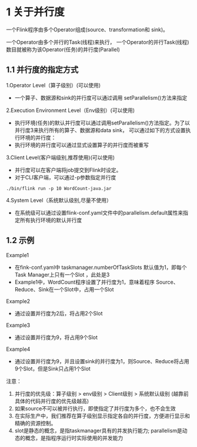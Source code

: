 # 1 关于并行度
一个Flink程序由多个Operator组成(source、transformation和 sink)。

一个Operator由多个并行的Task(线程)来执行， 一个Operator的并行Task(线程)数目就被称为该Operator(任务)的并行度(Parallel)

## 1.1 并行度的指定方式
1.Operator Level（算子级别）(可以使用)
- 一个算子、数据源和sink的并行度可以通过调用 setParallelism()方法来指定


2.Execution Environment Level（Env级别）(可以使用)
- 执行环境(任务)的默认并行度可以通过调用setParallelism()方法指定。为了以并行度3来执行所有的算子、数据源和data sink， 可以通过如下的方式设置执行环境的并行度：
- 执行环境的并行度可以通过显式设置算子的并行度而被重写


3.Client Level(客户端级别,推荐使用)(可以使用)
- 并行度可以在客户端将job提交到Flink时设定。
- 对于CLI客户端，可以通过-p参数指定并行度
``` 
./bin/flink run -p 10 WordCount-java.jar
```

4.System Level（系统默认级别,尽量不使用）
- 在系统级可以通过设置flink-conf.yaml文件中的parallelism.default属性来指定所有执行环境的默认并行度

## 1.2 示例
Example1
- 在fink-conf.yaml中 taskmanager.numberOfTaskSlots 默认值为1，即每个Task Manager上只有一个Slot ，此处是3
- Example1中，WordCount程序设置了并行度为1，意味着程序 Source、Reduce、Sink在一个Slot中，占用一个Slot

Example2
- 通过设置并行度为2后，将占用2个Slot

Example3
- 通过设置并行度为9，将占用9个Slot

Example4
- 通过设置并行度为9，并且设置sink的并行度为1，则Source、Reduce将占用9个Slot，但是Sink只占用1个Slot


注意：
1. 并行度的优先级：算子级别 > env级别 > Client级别 > 系统默认级别  (越靠前具体的代码并行度的优先级越高)
2. 如果source不可以被并行执行，即使指定了并行度为多个，也不会生效
3. 在实际生产中，我们推荐在算子级别显示指定各自的并行度，方便进行显示和精确的资源控制。
4. slot是静态的概念，是指taskmanager具有的并发执行能力; parallelism是动态的概念，是指程序运行时实际使用的并发能力

